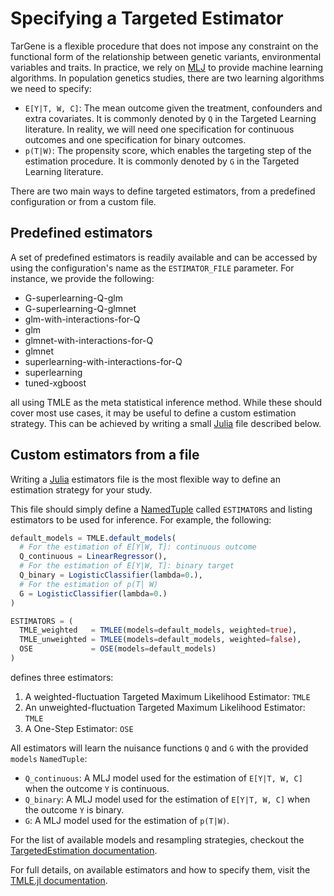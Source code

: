 # Specifying a Targeted Estimator

TarGene is a flexible procedure that does not impose any constraint on the functional form of the relationship between genetic variants, environmental variables and traits. In practice, we rely on [MLJ](https://alan-turing-institute.github.io/MLJ.jl/dev/) to provide machine learning algorithms. In population genetics studies, there are two learning algorithms we need to specify:

- `E[Y|T, W, C]`: The mean outcome given the treatment, confounders and extra covariates. It is commonly denoted by `Q` in the Targeted Learning literature. In reality, we will need one specification for continuous outcomes and one specification for binary outcomes.
- `p(T|W)`: The propensity score, which enables the targeting step of the estimation procedure. It is commonly denoted by `G` in the Targeted Learning literature.

There are two main ways to define targeted estimators, from a predefined configuration or from a custom file.

## Predefined estimators

A set of predefined estimators is readily available and can be accessed by using the configuration's name as the `ESTIMATOR_FILE` parameter. For instance, we provide the following:

- G-superlearning-Q-glm
- G-superlearning-Q-glmnet
- glm-with-interactions-for-Q
- glm
- glmnet-with-interactions-for-Q
- glmnet
- superlearning-with-interactions-for-Q
- superlearning
- tuned-xgboost

all using TMLE as the meta statistical inference method. While these should cover most use cases, it may be useful to define a custom estimation strategy. This can be achieved by writing a small [Julia](https://julialang.org/) file described below.

## Custom estimators from a file

Writing a [Julia](https://julialang.org/) estimators file is the most flexible way to define an estimation strategy for your study.

This file should simply define a [NamedTuple](https://docs.julialang.org/en/v1/base/base/#Core.NamedTuple) called `ESTIMATORS` and listing estimators to be used for inference. For example, the following:

```julia
default_models = TMLE.default_models(
  # For the estimation of E[Y|W, T]: continuous outcome
  Q_continuous = LinearRegressor(),
  # For the estimation of E[Y|W, T]: binary target
  Q_binary = LogisticClassifier(lambda=0.),
  # For the estimation of p(T| W)
  G = LogisticClassifier(lambda=0.)
)

ESTIMATORS = (
  TMLE_weighted   = TMLEE(models=default_models, weighted=true),
  TMLE_unweighted = TMLEE(models=default_models, weighted=false),
  OSE             = OSE(models=default_models)
)
```

defines three estimators:

1. A weighted-fluctuation Targeted Maximum Likelihood Estimator: `TMLE`
2. An unweighted-fluctuation Targeted Maximum Likelihood Estimator: `TMLE`
3. A One-Step Estimator: `OSE`

All estimators will learn the nuisance functions `Q` and `G` with the provided `models` `NamedTuple`:

- `Q_continuous`: A MLJ model used for the estimation of `E[Y|T, W, C]` when the outcome `Y` is continuous.
- `Q_binary`: A MLJ model used for the estimation of `E[Y|T, W, C]` when the outcome `Y` is binary.
- `G`: A MLJ model used for the estimation of `p(T|W)`.

For the list of available models and resampling strategies, checkout the [TargetedEstimation documentation](https://targene.github.io/TargetedEstimation.jl/stable/models/).

For full details, on available estimators and how to specify them, visit the [TMLE.jl documentation](https://targene.github.io/TMLE.jl/stable/).
